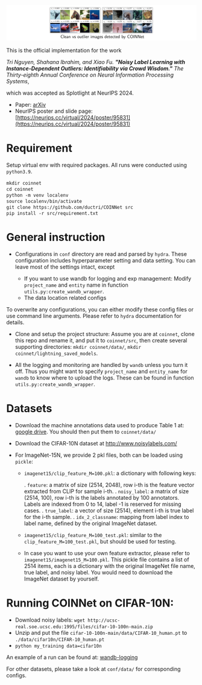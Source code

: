 ![alt text](https://github.com/ductri/COINNet/blob/main/public/example1.png)

This is the official implementation for the work 

_Tri Nguyen, Shahana Ibrahim, and Xiao Fu. __"Noisy Label Learning with Instance-Dependent Outliers: Identifiability via Crowd Wisdom."__ The Thirty-eighth Annual Conference on Neural Information Processing Systems_,

which was accepted as Splotlight at NeurIPS 2024.

- Paper: [arXiv](https://openreview.net/pdf?id=HTLJptF7qM)
- NeurIPS poster and slide page: [https://neurips.cc/virtual/2024/poster/95831](https://neurips.cc/virtual/2024/poster/95831)

# Requirement

Setup virtual env with required packages. All runs were conducted using `python3.9`.
```
mkdir coinnet
cd coinnet
python -m venv localenv
source localenv/bin/activate
git clone https://github.com/ductri/COINNet src
pip install -r src/requirement.txt
```

# General instruction

- Configurations in `conf` directory are read and parsed by `hydra`. These configuration includes hyperparameter setting and data setting. You can leave most of the settings intact, except 

    + If you want to use wandb for logging and exp management: Modify `project_name` and `entity` name in function `utils.py:create_wandb_wrapper`.
    + The data location related configs

To overwrite any configurations, you can either modify these config files or use command line arguments. Please refer to `hydra` documentation for details.

- Clone and setup the project structure: Assume you are at `coinnet`, clone this repo and rename it, and put it to `coinnet/src`, then create several supporting directories: `mkdir coinnet/data/`, `mkdir coinnet/lightning_saved_models`. 

- All the logging and monitoring are handled by `wandb` unless you turn it off. Thus you might want to specify `project_name` and `entity_name` for `wandb` to know where to upload the logs. These can be found in function `utils.py:create_wandb_wrapper`.

# Datasets

- Download the machine annotations data used to produce Table 1 at: [google drive](google./sabc). You should then put them to `coinnet/data/`
- Download the CIFAR-10N dataset at http://www.noisylabels.com/
- For ImageNet-15N, we provide 2 pkl files, both can be loaded using `pickle`:

    + `imagenet15/clip_feature_M=100.pkl`: a dictionary with following keys:

        . `feature`: a matrix of size (2514, 2048), row i-th is the feature vector extracted from CLIP for sample i-th.
        . `noisy_label`: a matrix of size (2514, 100), row i-th is the labels annotated by 100 annotators. Labels are indexed from 0 to 14, label -1 is reserved for missing cases.
        . `true_label`: a vector of size (2514), element i-th is true label for the i-th sample.
        . `idx_2_classname`: mapping from label index to label name, defined by the original ImageNet dataset.

    + `imagenet15/clip_feature_M=100_test.pkl`: similar to the `clip_feature_M=100_test.pkl`, but should be used  for testing.
    + In case you want to use your own feature extractor, please refer to `imagenet15/imagenet15_M=100.pkl`. This pickle file contains a list of 2514 items, each is a dictionary with the original ImageNet file name, true label, and noisy label. You would need to download the ImageNet dataset by yourself.



# Running COINNet on CIFAR-10N:
- Download noisy labels: 
```wget http://ucsc-real.soe.ucsc.edu:1995/files/cifar-10-100n-main.zip```
- Unzip and put the file `cifar-10-100n-main/data/CIFAR-10_human.pt` to `./data/cifar10n/CIFAR-10_human.pt` 
- `python my_training data=cifar10n`

An example of a run can be found at: [wandb-logging](https://wandb.ai/ductricse/Noisy%20Label%20Learning%20with%20Instance-Dependent%20Outliers)


For other datasets, please take a look at `conf/data/` for corresponding configs.

